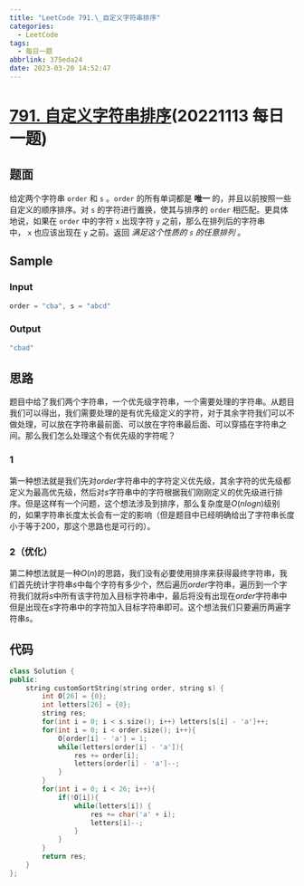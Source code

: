 ```yaml
---
title: "LeetCode 791.\_自定义字符串排序"
categories:
  - LeetCode
tags:
  - 每日一题
abbrlink: 375eda24
date: 2023-03-20 14:52:47
---
```

# **[791. 自定义字符串排序](https://leetcode.cn/problems/custom-sort-string/)(20221113 每日一题)**

## 题面

给定两个字符串 `order` 和 `s` 。`order` 的所有单词都是 **唯一** 的，并且以前按照一些自定义的顺序排序。对 `s` 的字符进行置换，使其与排序的 `order` 相匹配。更具体地说，如果在 `order` 中的字符 `x` 出现字符 `y` 之前，那么在排列后的字符串中， `x` 也应该出现在 `y` 之前。返回 *满足这个性质的 `s` 的任意排列* 。

## Sample

### Input

```cpp
order = "cba", s = "abcd"
```

### Output

```cpp
"cbad"
```

## 思路

题目中给了我们两个字符串，一个优先级字符串，一个需要处理的字符串。从题目我们可以得出，我们需要处理的是有优先级定义的字符，对于其余字符我们可以不做处理，可以放在字符串最前面、可以放在字符串最后面、可以穿插在字符串之间。那么我们怎么处理这个有优先级的字符呢？

### 1

第一种想法就是我们先对$order$字符串中的字符定义优先级，其余字符的优先级都定义为最高优先级，然后对$s$字符串中的字符根据我们刚刚定义的优先级进行排序。但是这样有一个问题，这个想法涉及到排序，那么复杂度是$O(nlogn)$级别的，如果字符串长度太长会有一定的影响（但是题目中已经明确给出了字符串长度小于等于200，那这个思路也是可行的）。

### 2（优化）

第二种想法就是一种$O(n)$的思路，我们没有必要使用排序来获得最终字符串，我们首先统计字符串$s$中每个字符有多少个，然后遍历$order$字符串，遍历到一个字符我们就将$s$中所有该字符加入目标字符串中，最后将没有出现在$order$字符串中但是出现在$s$字符串中的字符加入目标字符串即可。这个想法我们只要遍历两遍字符串$s$。

## 代码

```cpp
class Solution {
public:
    string customSortString(string order, string s) {
        int O[26] = {0};
        int letters[26] = {0};
        string res;
        for(int i = 0; i < s.size(); i++) letters[s[i] - 'a']++;
        for(int i = 0; i < order.size(); i++){
            O[order[i] - 'a'] = 1;
            while(letters[order[i] - 'a']){
                res += order[i];
                letters[order[i] - 'a']--;
            }
        }
        for(int i = 0; i < 26; i++){
            if(!O[i]){
                while(letters[i]) {
                    res += char('a' + i);
                    letters[i]--;
                }
            }
        }
        return res;
    }
};
```